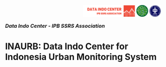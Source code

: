 <img src="https://github.com/dataindo-ssrs/.github/blob/a17fa9122f107b29ca587fb51e1c9a625ebd6683/admin/Logo_DataIndo_SSRS_IPB_kiri.png" title="Data Stat Center" width="50%" align="right"/>

<br />
<br />

### _Data Indo Center - IPB SSRS Association_

# INAURB: Data Indo Center for Indonesia Urban Monitoring System
